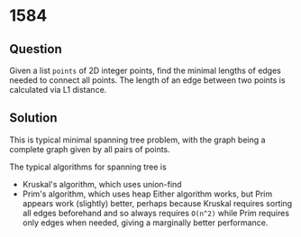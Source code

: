 # 1584

## Question

Given a list `points` of 2D integer points, find the minimal lengths of edges needed to connect all points. The length of an edge between two points is calculated via L1 distance.

## Solution

This is typical minimal spanning tree problem, with the graph being a complete graph given by all pairs of points.

The typical algorithms for spanning tree is
* Kruskal's algorithm, which uses union-find
* Prim's algorithm, which uses heap
Either algorithm works, but Prim appears work (slightly) better, perhaps because Kruskal requires sorting all edges beforehand and so always requires `O(n^2)` while Prim requires only edges when needed, giving a marginally better performance.


